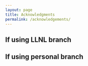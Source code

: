 ```yaml
---
layout: page
title: Acknowledgments
permalink: /acknowledgements/
---
```


## If using LLNL branch

## If using personal branch
